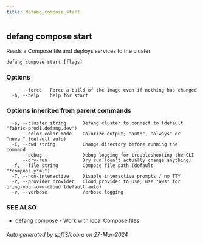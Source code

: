 ```yaml
---
title: defang_compose_start
---
```

## defang compose start

Reads a Compose file and deploys services to the cluster

```
defang compose start [flags]
```

### Options

```
      --force   Force a build of the image even if nothing has changed
  -h, --help    help for start
```

### Options inherited from parent commands

```
  -s, --cluster string      Defang cluster to connect to (default "fabric-prod1.defang.dev")
      --color color-mode    Colorize output; "auto", "always" or "never" (default auto)
  -C, --cwd string          Change directory before running the command
      --debug               Debug logging for troubleshooting the CLI
      --dry-run             Dry run (don't actually change anything)
  -f, --file string         Compose file path (default "*compose.y*ml")
  -T, --non-interactive     Disable interactive prompts / no TTY
  -P, --provider provider   Cloud provider to use; use "aws" for bring-your-own-cloud (default auto)
  -v, --verbose             Verbose logging
```

### SEE ALSO

* [defang compose](defang_compose.md)	 - Work with local Compose files

###### Auto generated by spf13/cobra on 27-Mar-2024
